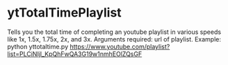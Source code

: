 # ytTotalTimePlaylist
Tells you the total time of completing an youtube playlist in various speeds like 1x, 1.5x, 1.75x, 2x, and 3x. Arguments required: url of playlist. Example: python yttotaltime.py https://www.youtube.com/playlist?list=PLCiNIjl_KpQhFwQA3G19w1nmhEOlZQsGF 
